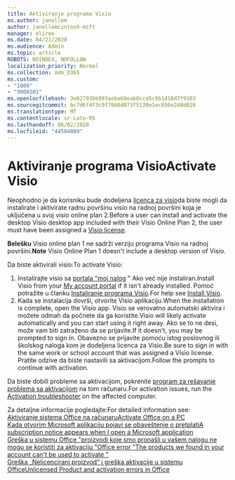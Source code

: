 ```yaml
---
title: Aktiviranje programa Visio
ms.author: janellem
author: janellemcintosh-msft
manager: eliree
ms.date: 04/21/2020
ms.audience: Admin
ms.topic: article
ROBOTS: NOINDEX, NOFOLLOW
localization_priority: Normal
ms.collection: Adm_O365
ms.custom:
- "1800"
- "9000201"
ms.openlocfilehash: 3e82793bb993aeba66eab0cca5c8b1d18d7f9103
ms.sourcegitcommit: bc7d6f4f3c9f7060d073f5130e1ec856e248d020
ms.translationtype: MT
ms.contentlocale: sr-Latn-RS
ms.lasthandoff: 06/02/2020
ms.locfileid: "44504889"
---
```

# <a name="activate-visio"></a><span data-ttu-id="2cab0-102">Aktiviranje programa Visio</span><span class="sxs-lookup"><span data-stu-id="2cab0-102">Activate Visio</span></span>

<span data-ttu-id="2cab0-103">Neophodno je da korisniku bude dodeljena [licenca za visio](https://docs.microsoft.com/microsoft-365/admin/add-users/add-users)da biste mogli da instalirate i aktivirate radnu površinu visio na radnoj površini koja je uključena u svoj visio online plan 2.</span><span class="sxs-lookup"><span data-stu-id="2cab0-103">Before a user can install and activate the desktop Visio desktop app included with their Visio Online Plan 2, the user must have been assigned a [Visio license](https://docs.microsoft.com/microsoft-365/admin/add-users/add-users).</span></span>

<span data-ttu-id="2cab0-104">**Belešku** Visio online plan 1 ne sadrži verziju programa Visio na radnoj površini.</span><span class="sxs-lookup"><span data-stu-id="2cab0-104">**Note** Visio Online Plan 1 doesn't include a desktop version of Visio.</span></span>

<span data-ttu-id="2cab0-105">Da biste aktivirali visio:</span><span class="sxs-lookup"><span data-stu-id="2cab0-105">To activate Visio:</span></span>

1. <span data-ttu-id="2cab0-106">Instalirajte visio sa [portala "moj nalog](https://portal.office.com/account#installs) " Ako već nije instaliran.</span><span class="sxs-lookup"><span data-stu-id="2cab0-106">Install Visio from your [My account portal](https://portal.office.com/account#installs) if it isn't already installed.</span></span> <span data-ttu-id="2cab0-107">Pomoć potražite u članku [Instaliranje programa Visio](https://support.office.com/article/f98f21e3-aa02-4827-9167-ddab5b025710?wt.mc_id=OfficeAdm_ClientDIA_Alchemy1800).</span><span class="sxs-lookup"><span data-stu-id="2cab0-107">For help see [Install Visio](https://support.office.com/article/f98f21e3-aa02-4827-9167-ddab5b025710?wt.mc_id=OfficeAdm_ClientDIA_Alchemy1800).</span></span>
2. <span data-ttu-id="2cab0-108">Kada se instalacija dovrši, otvorite Visio aplikaciju.</span><span class="sxs-lookup"><span data-stu-id="2cab0-108">When the installation is complete, open the Visio app.</span></span> <span data-ttu-id="2cab0-109">Visio se verovatno automatski aktivira i možete odmah da počnete da ga koristite.</span><span class="sxs-lookup"><span data-stu-id="2cab0-109">Visio will likely activate automatically and you can start using it right away.</span></span> <span data-ttu-id="2cab0-110">Ako se to ne desi, može vam biti zatraženo da se prijavite.</span><span class="sxs-lookup"><span data-stu-id="2cab0-110">If it doesn't, you may be prompted to sign in.</span></span> <span data-ttu-id="2cab0-111">Obavezno se prijavite pomoću istog poslovnog ili školskog naloga kom je dodeljena licenca za Visio.</span><span class="sxs-lookup"><span data-stu-id="2cab0-111">Be sure to sign in with the same work or school account that was assigned a Visio license.</span></span> <span data-ttu-id="2cab0-112">Pratite odzive da biste nastavili sa aktivacijom.</span><span class="sxs-lookup"><span data-stu-id="2cab0-112">Follow the prompts to continue with activation.</span></span> 

<span data-ttu-id="2cab0-113">Da biste dobili probleme sa aktivacijom, pokrenite [program za rešavanje problema sa aktivacijom](https://aka.ms/SARA-OfficeActivation-Alchemy) na tom računaru.</span><span class="sxs-lookup"><span data-stu-id="2cab0-113">For activation issues, run the [Activation troubleshooter](https://aka.ms/SARA-OfficeActivation-Alchemy) on the affected computer.</span></span>

<span data-ttu-id="2cab0-114">Za detaljne informacije pogledajte:</span><span class="sxs-lookup"><span data-stu-id="2cab0-114">For detailed information see:</span></span><br>
[<span data-ttu-id="2cab0-115">Aktiviranje sistema Office na računaru</span><span class="sxs-lookup"><span data-stu-id="2cab0-115">Activate Office on a PC</span></span>](https://support.office.com/article/5bd38f38-db92-448b-a982-ad170b1e187e?wt.mc_id=OfficeAdm_ClientDIA_Alchemy1800)<br>
[<span data-ttu-id="2cab0-116">Kada otvorim Microsoft aplikaciju pojavi se obaveštenje o pretplati</span><span class="sxs-lookup"><span data-stu-id="2cab0-116">A subscription notice appears when I open a Microsoft application</span></span>](https://support.office.com/article/4cabe32c-f594-4c0e-9191-3d3ade10cceb?wt.mc_id=OfficeAdm_ClientDIA_Alchemy1800)<br>
[<span data-ttu-id="2cab0-117">Greška u sistemu Office "proizvodi koje smo pronašli u vašem nalogu ne mogu se koristiti za aktivaciju <app> "</span><span class="sxs-lookup"><span data-stu-id="2cab0-117">Office error "The products we found in your account can't be used to activate <app>"</span></span>](https://support.office.com/article/c9f9a0b3-5aae-4131-8077-21e6a59f141e?wt.mc_id=OfficeAdm_ClientDIA_Alchemy1800)<br>
[<span data-ttu-id="2cab0-118">Greška „Nelicencirani proizvod“ i greška aktivacije u sistemu Office</span><span class="sxs-lookup"><span data-stu-id="2cab0-118">Unlicensed Product and activation errors in Office</span></span>](https://support.office.com/article/0d23d3c0-c19c-4b2f-9845-5344fedc4380?wt.mc_id=OfficeAdm_ClientDIA_Alchemy1800)